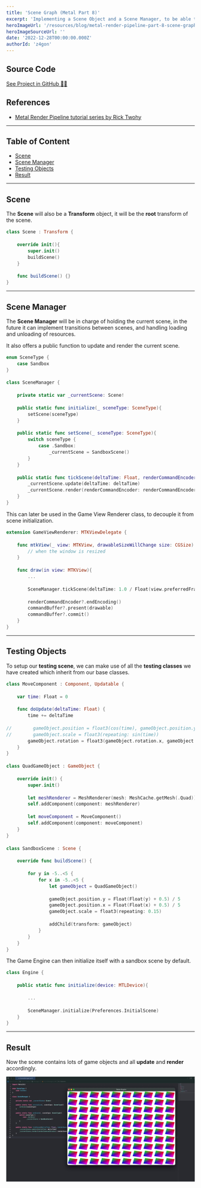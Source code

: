 ```yaml
---
title: 'Scene Graph (Metal Part 8)'
excerpt: 'Implementing a Scene Object and a Scene Manager, to be able to render many objects and decouple the state out of the Game View Renderer.'
heroImageUrl: '/resources/blog/metal-render-pipeline-part-8-scene-graph/cover.jpg'
heroImageSourceUrl: ''
date: '2022-12-28T00:00:00.000Z'
authorId: 'z4gon'
---
```


## Source Code

[See Project in GitHub 👩‍💻](https://github.com/z4gon/metal-render-pipeline)

## References

- [Metal Render Pipeline tutorial series by Rick Twohy](https://www.youtube.com/playlist?list=PLEXt1-oJUa4BVgjZt9tK2MhV_DW7PVDsg)

---

## Table of Content

- [Scene](#scene)
- [Scene Manager](#scene-manager)
- [Testing Objects](#testing-objects)
- [Result](#result)

---

## Scene

The **Scene** will also be a **Transform** object, it will be the **root** transform of the scene.

```swift
class Scene : Transform {

    override init(){
        super.init()
        buildScene()
    }

    func buildScene() {}
}
```

---

## Scene Manager

The **Scene Manager** will be in charge of holding the current scene, in the future it can implement transitions between scenes, and handling loading and unloading of resources.

It also offers a public function to update and render the current scene.

```swift
enum SceneType {
    case Sandbox
}

class SceneManager {

    private static var _currentScene: Scene!

    public static func initialize(_ sceneType: SceneType){
        setScene(sceneType)
    }

    public static func setScene(_ sceneType: SceneType){
        switch sceneType {
            case .Sandbox:
                _currentScene = SandboxScene()
        }
    }

    public static func tickScene(deltaTime: Float, renderCommandEncoder: MTLRenderCommandEncoder) {
        _currentScene.update(deltaTime: deltaTime)
        _currentScene.render(renderCommandEncoder: renderCommandEncoder)
    }
}
```

This can later be used in the Game View Renderer class, to decouple it from scene initialization.

```swift
extension GameViewRenderer: MTKViewDelegate {

    func mtkView(_ view: MTKView, drawableSizeWillChange size: CGSize) {
        // when the window is resized
    }

    func draw(in view: MTKView){
        ...

        SceneManager.tickScene(deltaTime: 1.0 / Float(view.preferredFramesPerSecond), renderCommandEncoder: renderCommandEncoder!)

        renderCommandEncoder?.endEncoding()
        commandBuffer?.present(drawable)
        commandBuffer?.commit()
    }
}
```

---

## Testing Objects

To setup our **testing scene**, we can make use of all the **testing classes** we have created which inherit from our base classes.

```swift
class MoveComponent : Component, Updatable {

    var time: Float = 0

    func doUpdate(deltaTime: Float) {
        time += deltaTime

//        gameObject.position = float3(cos(time), gameObject.position.y, gameObject.position.z)
//        gameObject.scale = float3(repeating: sin(time))
        gameObject.rotation = float3(gameObject.rotation.x, gameObject.rotation.y, sin(time))
    }
}

class QuadGameObject : GameObject {

    override init() {
        super.init()

        let meshRenderer = MeshRenderer(mesh: MeshCache.getMesh(.Quad))
        self.addComponent(component: meshRenderer)

        let moveComponent = MoveComponent()
        self.addComponent(component: moveComponent)
    }
}

class SandboxScene : Scene {

    override func buildScene() {

        for y in -5..<5 {
            for x in -5..<5 {
                let gameObject = QuadGameObject()

                gameObject.position.y = Float(Float(y) + 0.5) / 5
                gameObject.position.x = Float(Float(x) + 0.5) / 5
                gameObject.scale = float3(repeating: 0.15)

                addChild(transform: gameObject)
            }
        }
    }
}
```

The Game Engine can then initialize itself with a sandbox scene by default.

```swift
class Engine {

    public static func initialize(device: MTLDevice){

        ...

        SceneManager.initialize(Preferences.InitialScene)
    }
}
```

---

## Result

Now the scene contains lots of game objects and all **update** and **render** accordingly.

![Picture](/resources/blog/metal-render-pipeline-part-8-scene-graph/cover.jpg)
